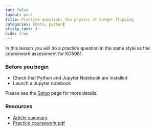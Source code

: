 ```yaml
---
toc: false
layout: post
title: Practice question: the physics of burger flipping
categories: [data, python]
sticky_rank: 4
hide: true
---
```


In this lesson you will do a practice question in the same style as the coursework assessment for KD5081.

### Before you begin

- Check that Python and Jupyter Notebook are installed
- Launch a Jupyter notebook 

Please see the [Setup](https://nu-cem.github.io/CompPhys/2021/08/02/Setup) page for more details.

### Resources

- [Article summary](https://physics.aps.org/articles/v15/123)
- [Practice coursework pdf]()
